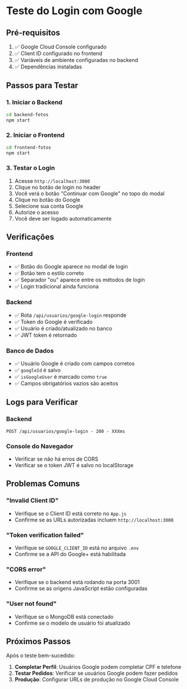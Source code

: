 # Teste do Login com Google

## Pré-requisitos

1. ✅ Google Cloud Console configurado
2. ✅ Client ID configurado no frontend
3. ✅ Variáveis de ambiente configuradas no backend
4. ✅ Dependências instaladas

## Passos para Testar

### 1. Iniciar o Backend
```bash
cd backend-fotos
npm start
```

### 2. Iniciar o Frontend
```bash
cd frontend-fotos
npm start
```

### 3. Testar o Login

1. Acesse `http://localhost:3000`
2. Clique no botão de login no header
3. Você verá o botão "Continuar com Google" no topo do modal
4. Clique no botão do Google
5. Selecione sua conta Google
6. Autorize o acesso
7. Você deve ser logado automaticamente

## Verificações

### Frontend
- ✅ Botão do Google aparece no modal de login
- ✅ Botão tem o estilo correto
- ✅ Separador "ou" aparece entre os métodos de login
- ✅ Login tradicional ainda funciona

### Backend
- ✅ Rota `/api/usuarios/google-login` responde
- ✅ Token do Google é verificado
- ✅ Usuário é criado/atualizado no banco
- ✅ JWT token é retornado

### Banco de Dados
- ✅ Usuário Google é criado com campos corretos
- ✅ `googleId` é salvo
- ✅ `isGoogleUser` é marcado como `true`
- ✅ Campos obrigatórios vazios são aceitos

## Logs para Verificar

### Backend
```
POST /api/usuarios/google-login - 200 - XXXms
```

### Console do Navegador
- Verificar se não há erros de CORS
- Verificar se o token JWT é salvo no localStorage

## Problemas Comuns

### "Invalid Client ID"
- Verifique se o Client ID está correto no `App.js`
- Confirme se as URLs autorizadas incluem `http://localhost:3000`

### "Token verification failed"
- Verifique se `GOOGLE_CLIENT_ID` está no arquivo `.env`
- Confirme se a API do Google+ está habilitada

### "CORS error"
- Verifique se o backend está rodando na porta 3001
- Confirme se as origens JavaScript estão configuradas

### "User not found"
- Verifique se o MongoDB está conectado
- Confirme se o modelo de usuário foi atualizado

## Próximos Passos

Após o teste bem-sucedido:

1. **Completar Perfil**: Usuários Google podem completar CPF e telefone
2. **Testar Pedidos**: Verificar se usuários Google podem fazer pedidos
3. **Produção**: Configurar URLs de produção no Google Cloud Console 